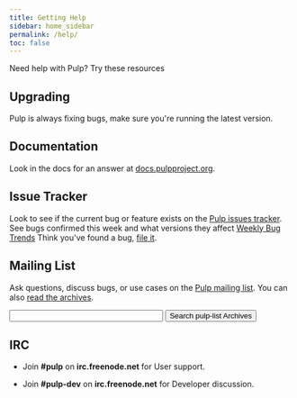 ```yaml
---
title: Getting Help
sidebar: home_sidebar
permalink: /help/
toc: false
---
```


Need help with Pulp? Try these resources

## Upgrading

Pulp is always fixing bugs, make sure you're running the latest version.

## Documentation

Look in the docs for an answer at [docs.pulpproject.org](https://docs.pulpproject.org).

## Issue Tracker

Look to see if the current bug or feature exists on the [Pulp issues tracker](https://pulp.plan.io/issues?set_filter=1).
See bugs confirmed this week and what versions they affect [Weekly Bug Trends](https://pulp.plan.io/projects/pulp/wiki/Weekly_Bug_Trends)
Think you've found a bug, [file it](https://pulp.plan.io/projects/pulp/issues/new).

## Mailing List
Ask questions, discuss bugs, or use cases on the
[Pulp mailing list](https://www.redhat.com/mailman/listinfo/pulp-list). You
can also [read the archives](https://www.redhat.com/archives/pulp-list/).

<form method="get" action="http://www.google.com/search">
    <input type="text" name="q" size="31" maxlength="255" value="" />
    <input type="hidden" name="sitesearch" value="https://www.redhat.com/archives/pulp-list/" />
    <input type="submit" value="Search pulp-list Archives" />
</form>

## IRC

* Join **#pulp** on **irc.freenode.net** for User support.

* Join **#pulp-dev** on **irc.freenode.net** for Developer discussion.
